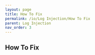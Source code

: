 ```yaml
---
layout: page
title: How To Fix
permalink: /io/Log Injection/How To Fix
parent: Log Injection
nav_order: 3
---
```


## How To Fix